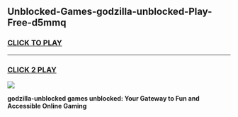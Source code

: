 
## Unblocked-Games-godzilla-unblocked-Play-Free-d5mmq
<h3>
<a href="https://premium76.site?title=godzilla-unblocked&ref=23A">CLICK TO PLAY</a></h3>
<hr>

<h3>
<a href="https://premium76.site?title=godzilla-unblocked&ref=23A">CLICK 2 PLAY</a>
  
</h3>

<a href="https://premium76.site?title=godzilla-unblocked&ref=23A"><img src="https://clearcache.store/games.png"></a>


**godzilla-unblocked games unblocked: Your Gateway to Fun and Accessible Online Gaming**
